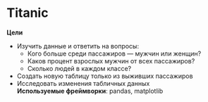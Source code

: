# Titanic
**Цели**
- Изучить данные и ответить на вопросы:
    - Кого больше среди пассажиров — мужчин или женщин?
    - Каков процент взрослых мужчин от всех пассажиров?
    - Сколько людей в каждом классе?
- Создать новую таблицу только из выживших пассажиров
- Исследовать изменения табличных данных  
**Используемые фреймворки**: pandas, matplotlib
